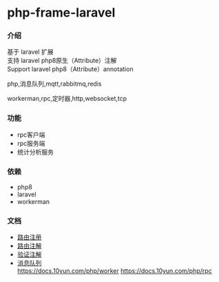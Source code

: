 # php-frame-laravel


### 介绍

基于 laravel 扩展  
支持 laravel php8原生（Attribute）注解   
Support laravel php8（Attribute）annotation 

php,消息队列,mqtt,rabbitmq,redis


workerman,rpc,定时器,http,websocket,tcp

### 功能

- rpc客户端
- rpc服务端
- 统计分析服务

### 依赖

- php8
- laravel
- workerman


### 文档

- [路由注册]( https://docs.10yun.com/php )  
- [路由注解]( https://docs.10yun.com/php/)    
- [验证注解]( https://docs.10yun.com/php/)  
- [消息队列]( https://docs.10yun.com/php/queue)  
https://docs.10yun.com/php/worker
https://docs.10yun.com/php/rpc


  
